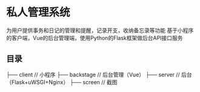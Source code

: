 # 私人管理系统
为用户提供事务和日记的管理和提醒，记录开支，收纳备忘录等功能
基于小程序的客户端，Vue的后台管理端，使用Python的Flask框架做后台API接口服务
## 目录
├── client	// 小程序
├── backstage	// 后台管理（Vue）
├── server	// 后台（Flask+uWSGI+Nginx）
├── screen	// 截图
